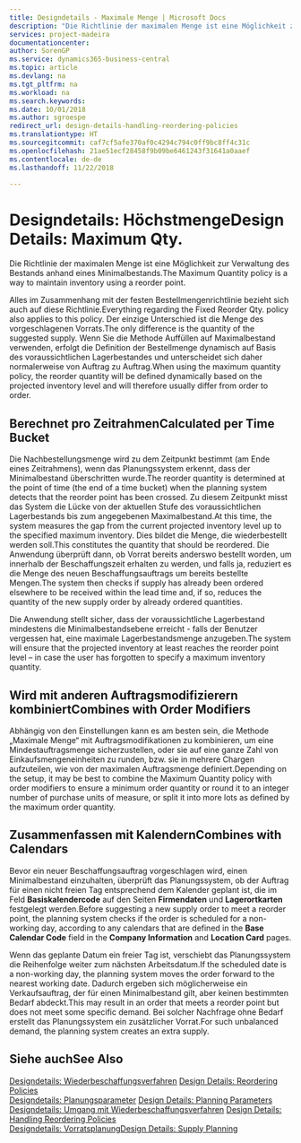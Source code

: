 ```yaml
---
title: Designdetails - Maximale Menge | Microsoft Docs
description: "Die Richtlinie der maximalen Menge ist eine Möglichkeit zur Verwaltung des Bestands anhand eines Minimalbestands."
services: project-madeira
documentationcenter: 
author: SorenGP
ms.service: dynamics365-business-central
ms.topic: article
ms.devlang: na
ms.tgt_pltfrm: na
ms.workload: na
ms.search.keywords: 
ms.date: 10/01/2018
ms.author: sgroespe
redirect_url: design-details-handling-reordering-policies
ms.translationtype: HT
ms.sourcegitcommit: caf7cf5afe370af0c4294c794c0ff9bc8ff4c31c
ms.openlocfilehash: 21ae51ecf28458f9b09be6461243f31641a0aaef
ms.contentlocale: de-de
ms.lasthandoff: 11/22/2018

---
```

# <a name="design-details-maximum-qty"></a><span data-ttu-id="85f3d-103">Designdetails: Höchstmenge</span><span class="sxs-lookup"><span data-stu-id="85f3d-103">Design Details: Maximum Qty.</span></span>
<span data-ttu-id="85f3d-104">Die Richtlinie der maximalen Menge ist eine Möglichkeit zur Verwaltung des Bestands anhand eines Minimalbestands.</span><span class="sxs-lookup"><span data-stu-id="85f3d-104">The Maximum Quantity policy is a way to maintain inventory using a reorder point.</span></span>  

 <span data-ttu-id="85f3d-105">Alles im Zusammenhang mit der festen Bestellmengenrichtlinie bezieht sich auch auf diese Richtlinie.</span><span class="sxs-lookup"><span data-stu-id="85f3d-105">Everything regarding the Fixed Reorder Qty. policy also applies to this policy.</span></span> <span data-ttu-id="85f3d-106">Der einzige Unterschied ist die Menge des vorgeschlagenen Vorrats.</span><span class="sxs-lookup"><span data-stu-id="85f3d-106">The only difference is the quantity of the suggested supply.</span></span> <span data-ttu-id="85f3d-107">Wenn Sie die Methode Auffüllen auf Maximalbestand verwenden, erfolgt die Definition der Bestellmenge dynamisch auf Basis des voraussichtlichen Lagerbestandes und unterscheidet sich daher normalerweise von Auftrag zu Auftrag.</span><span class="sxs-lookup"><span data-stu-id="85f3d-107">When using the maximum quantity policy, the reorder quantity will be defined dynamically based on the projected inventory level and will therefore usually differ from order to order.</span></span>  

## <a name="calculated-per-time-bucket"></a><span data-ttu-id="85f3d-108">Berechnet pro Zeitrahmen</span><span class="sxs-lookup"><span data-stu-id="85f3d-108">Calculated per Time Bucket</span></span>  
 <span data-ttu-id="85f3d-109">Die Nachbestellungsmenge wird zu dem Zeitpunkt bestimmt (am Ende eines Zeitrahmens), wenn das Planungssystem erkennt, dass der Minimalbestand überschritten wurde.</span><span class="sxs-lookup"><span data-stu-id="85f3d-109">The reorder quantity is determined at the point of time (the end of a time bucket) when the planning system detects that the reorder point has been crossed.</span></span> <span data-ttu-id="85f3d-110">Zu diesem Zeitpunkt misst das System die Lücke von der aktuellen Stufe des voraussichtlichen Lagerbestands bis zum angegebenen Maximalbestand.</span><span class="sxs-lookup"><span data-stu-id="85f3d-110">At this time, the system measures the gap from the current projected inventory level up to the specified maximum inventory.</span></span> <span data-ttu-id="85f3d-111">Dies bildet die Menge, die wiederbestellt werden soll.</span><span class="sxs-lookup"><span data-stu-id="85f3d-111">This constitutes the quantity that should be reordered.</span></span> <span data-ttu-id="85f3d-112">Die Anwendung überprüft dann, ob Vorrat bereits anderswo bestellt worden, um innerhalb der Beschaffungszeit erhalten zu werden, und falls ja, reduziert es die Menge des neuen Beschaffungsauftrags um bereits bestellte Mengen.</span><span class="sxs-lookup"><span data-stu-id="85f3d-112">The system then checks if supply has already been ordered elsewhere to be received within the lead time and, if so, reduces the quantity of the new supply order by already ordered quantities.</span></span>  

 <span data-ttu-id="85f3d-113">Die Anwendung stellt sicher, dass der voraussichtliche Lagerbestand mindestens die Minimalbestandsebene erreicht - falls der Benutzer vergessen hat, eine maximale Lagerbestandsmenge anzugeben.</span><span class="sxs-lookup"><span data-stu-id="85f3d-113">The system will ensure that the projected inventory at least reaches the reorder point level – in case the user has forgotten to specify a maximum inventory quantity.</span></span>  

## <a name="combines-with-order-modifiers"></a><span data-ttu-id="85f3d-114">Wird mit anderen Auftragsmodifizierern kombiniert</span><span class="sxs-lookup"><span data-stu-id="85f3d-114">Combines with Order Modifiers</span></span>  
 <span data-ttu-id="85f3d-115">Abhängig von den Einstellungen kann es am besten sein, die Methode „Maximale Menge“ mit Auftragsmodifikationen zu kombinieren, um eine Mindestauftragsmenge sicherzustellen, oder sie auf eine ganze Zahl von Einkaufsmengeneinheiten zu runden, bzw. sie in mehrere Chargen aufzuteilen, wie von der maximalen Auftragsmenge definiert.</span><span class="sxs-lookup"><span data-stu-id="85f3d-115">Depending on the setup, it may be best to combine the Maximum Quantity policy with order modifiers to ensure a minimum order quantity or round it to an integer number of purchase units of measure, or split it into more lots as defined by the maximum order quantity.</span></span>  

## <a name="combines-with-calendars"></a><span data-ttu-id="85f3d-116">Zusammenfassen mit Kalendern</span><span class="sxs-lookup"><span data-stu-id="85f3d-116">Combines with Calendars</span></span>  
 <span data-ttu-id="85f3d-117">Bevor ein neuer Beschaffungsauftrag vorgeschlagen wird, einen Minimalbestand einzuhalten, überprüft das Planungssystem, ob der Auftrag für einen nicht freien Tag entsprechend dem Kalender geplant ist, die im Feld **Basiskalendercode** auf den Seiten **Firmendaten** und **Lagerortkarten** festgelegt werden.</span><span class="sxs-lookup"><span data-stu-id="85f3d-117">Before suggesting a new supply order to meet a reorder point, the planning system checks if the order is scheduled for a non-working day, according to any calendars that are  defined in the **Base Calendar Code** field in the **Company Information** and **Location Card** pages.</span></span>  

 <span data-ttu-id="85f3d-118">Wenn das geplante Datum ein freier Tag ist, verschiebt das Planungssystem die Reihenfolge weiter zum nächsten Arbeitsdatum.</span><span class="sxs-lookup"><span data-stu-id="85f3d-118">If the scheduled date is a non-working day, the planning system moves the order forward to the nearest working date.</span></span> <span data-ttu-id="85f3d-119">Dadurch ergeben sich möglicherweise ein Verkaufsauftrag, der für einen Minimalbestand gilt, aber keinen bestimmten Bedarf abdeckt.</span><span class="sxs-lookup"><span data-stu-id="85f3d-119">This may result in an order that meets a reorder point but does not meet some specific demand.</span></span> <span data-ttu-id="85f3d-120">Bei solcher Nachfrage ohne Bedarf erstellt das Planungssystem ein zusätzlicher Vorrat.</span><span class="sxs-lookup"><span data-stu-id="85f3d-120">For such unbalanced demand, the planning system creates an extra supply.</span></span>  

## <a name="see-also"></a><span data-ttu-id="85f3d-121">Siehe auch</span><span class="sxs-lookup"><span data-stu-id="85f3d-121">See Also</span></span>  
 <span data-ttu-id="85f3d-122">[Designdetails: Wiederbeschaffungsverfahren](design-details-reordering-policies.md) </span><span class="sxs-lookup"><span data-stu-id="85f3d-122">[Design Details: Reordering Policies](design-details-reordering-policies.md) </span></span>  
 <span data-ttu-id="85f3d-123">[Designdetails: Planungsparameter](design-details-planning-parameters.md) </span><span class="sxs-lookup"><span data-stu-id="85f3d-123">[Design Details: Planning Parameters](design-details-planning-parameters.md) </span></span>  
 <span data-ttu-id="85f3d-124">[Designdetails: Umgang mit Wiederbeschaffungsverfahren](design-details-handling-reordering-policies.md) </span><span class="sxs-lookup"><span data-stu-id="85f3d-124">[Design Details: Handling Reordering Policies](design-details-handling-reordering-policies.md) </span></span>  
 [<span data-ttu-id="85f3d-125">Designdetails: Vorratsplanung</span><span class="sxs-lookup"><span data-stu-id="85f3d-125">Design Details: Supply Planning</span></span>](design-details-supply-planning.md)

